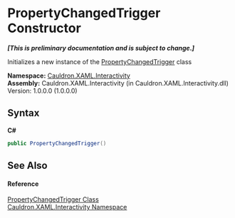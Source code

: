 # PropertyChangedTrigger Constructor 
 _**\[This is preliminary documentation and is subject to change.\]**_

Initializes a new instance of the <a href="T_Cauldron_XAML_Interactivity_PropertyChangedTrigger">PropertyChangedTrigger</a> class

**Namespace:**&nbsp;<a href="N_Cauldron_XAML_Interactivity">Cauldron.XAML.Interactivity</a><br />**Assembly:**&nbsp;Cauldron.XAML.Interactivity (in Cauldron.XAML.Interactivity.dll) Version: 1.0.0.0 (1.0.0.0)

## Syntax

**C#**<br />
``` C#
public PropertyChangedTrigger()
```


## See Also


#### Reference
<a href="T_Cauldron_XAML_Interactivity_PropertyChangedTrigger">PropertyChangedTrigger Class</a><br /><a href="N_Cauldron_XAML_Interactivity">Cauldron.XAML.Interactivity Namespace</a><br />